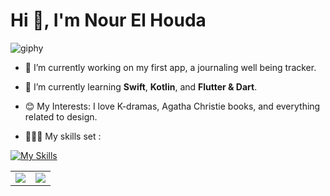 <h1 align="left">Hi  👋, I'm Nour El Houda </h1>

![giphy](https://i.giphy.com/media/v1.Y2lkPTc5MGI3NjExeGZwcjMzcWI2dHQyZDhsZDRoN2hjeHRuNnZzMzM0N3c4ZGk3Nmg3NCZlcD12MV9pbnRlcm5hbF9naWZfYnlfaWQmY3Q9Zw/ysK1iPnCLh8FnslBp4/giphy.gif)


- 🤍 I’m currently working on my first app, a journaling well being tracker. 

- 🌱 I’m currently learning **Swift**, **Kotlin**, and **Flutter & Dart**.

- 😊 My Interests: I love K-dramas, Agatha Christie books, and everything related to design.

- 👩🏻‍💻 My skills set : 

[![My Skills](https://skillicons.dev/icons?i=kotlin,swift,androidstudio,flutter,dart,firebase,postman,figma,gradle,git,github,bash&theme=light)](https://skillicons.dev)

<table>
    <tr>
        <td colspan="2" rowspan="2">
            <a href = "https://git.io/streak-stats">
        <img src="https://streak-stats.demolab.com/?user=NourelhoudaAkbi&theme=blueberry_duo">
            </a>
        </a>
        </td>
        <td colspan="2" rowspan="2">
        <img src="https://github-readme-stats.vercel.app/api?username=NourelhoudaAkbi&theme=github_dark&show_icons=true">
        </a>
        </td>
    </tr>
</table>
